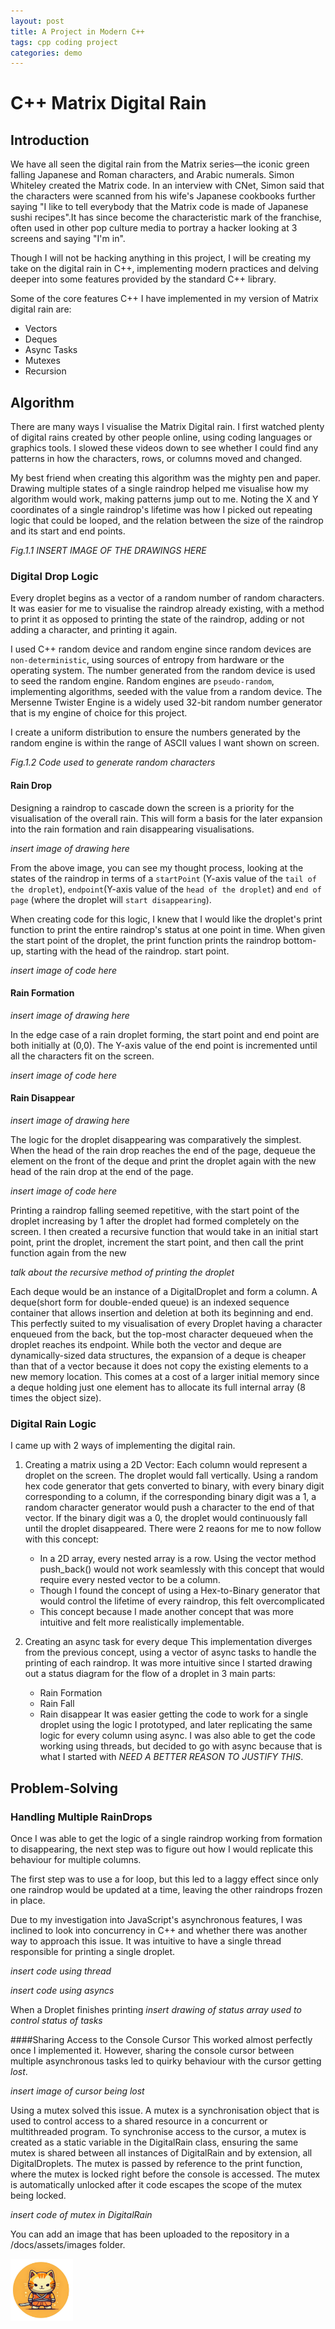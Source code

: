 ```yaml
---
layout: post
title: A Project in Modern C++
tags: cpp coding project
categories: demo
---
```


# C++ Matrix Digital Rain

## Introduction
We have all seen the digital rain from the Matrix series—the iconic green falling Japanese and Roman characters, and Arabic numerals. Simon Whiteley created the Matrix code. In an interview with CNet, Simon said that the characters were scanned from his wife's Japanese cookbooks further saying "I like to tell everybody that the Matrix code is made of Japanese sushi recipes".It has since become the characteristic mark of the franchise, often used in other pop culture media to portray a hacker looking at 3 screens and saying "I'm in". 

Though I will not be hacking anything in this project, I will be creating my take on the digital rain in C++, implementing modern practices and delving deeper into some features provided by the standard C++ library.

Some of the core features C++ I have implemented in my version of Matrix digital rain are:
- Vectors
- Deques
- Async Tasks
- Mutexes
- Recursion

## Algorithm

There are many ways I visualise the Matrix Digital rain. I first watched plenty of digital rains created by other people online, using coding languages or graphics tools. I slowed these videos down to see whether I could find any patterns in how the characters, rows, or columns moved and changed. 

My best friend when creating this algorithm was the mighty pen and paper. 
Drawing multiple states of a single raindrop helped me visualise how my algorithm would work, making patterns jump out to me. Noting the X and Y coordinates of a single raindrop's lifetime was how I picked out repeating logic that could be looped, and the relation between the size of the raindrop and its start and end points.

*Fig.1.1 INSERT IMAGE OF THE DRAWINGS HERE*

### Digital Drop Logic

Every droplet begins as a vector of a random number of random characters. It was easier for me to visualise the raindrop already existing, with a method to print it as opposed to printing the state of the raindrop, adding or not adding a character, and printing it again.

I used C++ random device and random engine since random devices are `non-deterministic`, using sources of entropy from hardware or the operating system. The number generated from the random device is used to seed the random engine. Random engines are `pseudo-random`, implementing algorithms, seeded with the value from a random device. The Mersenne Twister Engine is a widely used 32-bit random number generator that is my engine of choice for this project.

I create a uniform distribution to ensure the numbers generated by the random engine is within the range of ASCII values I want shown on screen. 

*Fig.1.2 Code used to generate random characters*

#### Rain Drop

Designing a raindrop to cascade down the screen is a priority for the visualisation of the overall rain. This will form a basis for the later expansion into the rain formation and rain disappearing visualisations.

*insert image of drawing here*

From the above image, you can see my thought process, looking at the states of the raindrop in terms of a `startPoint` (Y-axis value of the `tail of the droplet`), `endpoint`(Y-axis value of the `head of the droplet`) and `end of page` (where the droplet will `start disappearing`).

When creating code for this logic, I knew that I would like the droplet's print function to print the entire raindrop's status at one point in time. When given the start point of the droplet, the print function prints the raindrop bottom-up, starting with the head of the raindrop.  start point. 

*insert image of code here*

#### Rain Formation
*insert image of drawing here*

In the edge case of a rain droplet forming, the start point and end point are both initially at (0,0). The Y-axis value of the end point is incremented until all the characters fit on the screen.

*insert image of code here*


#### Rain Disappear
*insert image of drawing here*

The logic for the droplet disappearing was comparatively the simplest. When the head of the rain drop reaches the end of the page, dequeue the element on the front of the deque and print the droplet again with the new head of the rain drop at the end of the page.

*insert image of code here*

Printing a raindrop falling seemed repetitive, with the start point of the droplet increasing by 1 after the droplet had formed completely on the screen. I then created a recursive function that would take in an initial start point, print the droplet, increment the start point, and then call the print function again from the new

*talk about the recursive method of printing the droplet*


Each deque would be an instance of a DigitalDroplet and form a column.
A deque(short form for double-ended queue) is an indexed sequence container that allows insertion and deletion at both its beginning and end. This perfectly suited to my visualisation of every Droplet having a character enqueued from the back, but the top-most character dequeued when the droplet reaches its endpoint. While both the vector and deque are dynamically-sized data structures, the expansion of a deque is cheaper than that of a vector because it does not copy the existing elements to a new memory location. This comes at a cost of a larger initial memory since a deque holding just one element has to allocate its full internal array (8 times the object size).

### Digital Rain Logic
I came up with 2 ways of implementing the digital rain.
1. Creating a matrix using a 2D Vector:
Each column would represent a droplet on the screen. The droplet would fall vertically. Using a random hex code generator that gets converted to binary, with every binary digit corresponding to a column, if the corresponding binary digit was a 1, a random character generator would push a character to the end of that vector. If the binary digit was a 0, the droplet would continuously fall until the droplet disappeared. There were 2 reaons for me to now follow with this concept:
    - In a 2D array, every nested array is a row. Using the vector method push_back() would not work seamlessly with this concept that would require every nested vector to be a column.
    - Though I found the concept of using a Hex-to-Binary generator that would control the lifetime of every raindrop, this felt overcomplicated
    - This concept because I made another concept that was more intuitive and felt more realistically implementable.

2. Creating an async task for every deque
   This implementation diverges from the previous concept, using a vector of async tasks to handle the printing of each raindrop. 
It was more intuitive since I started drawing out a status diagram for the flow of a droplet in 3 main parts:
   - Rain Formation
   - Rain Fall
   - Rain disappear
   It was easier getting the code to work for a single droplet using the logic I prototyped, and later replicating the same logic for every column using async. I was also able to get the code working using threads, but decided to go with async because that is what I started with *NEED A BETTER REASON TO JUSTIFY THIS*.



## Problem-Solving
### Handling Multiple RainDrops
Once I was able to get the logic of a single raindrop working from formation to disappearing, the next step was to figure out how I would replicate this behaviour for multiple columns. 

The first step was to use a for loop, but this led to a laggy effect since only one raindrop would be updated at a time, leaving the other raindrops frozen in place.

Due to my investigation into JavaScript's asynchronous features, I was inclined to look into concurrency in C++ and whether there was another way to approach this issue. It was intuitive to have a single thread responsible for printing a single droplet. 

*insert code using thread*

*insert code using asyncs*

When a Droplet finishes printing 
*insert drawing of status array used to control status of tasks*

####Sharing Access to the Console Cursor
This worked almost perfectly once I implemented it. However, sharing the console cursor between multiple asynchronous tasks led to quirky behaviour with the cursor getting *lost*. 

*insert image of cursor being lost*

Using a mutex solved this issue. A mutex is a synchronisation object that is used to control access to a shared resource in a concurrent or multithreaded program. To synchronise access to the  cursor, a mutex is created as a static variable in the DigitalRain class, ensuring the same mutex is shared between all instances of DigitalRain and by extension, all DigitalDroplets. The mutex is passed by reference to the print function, where the mutex is locked right before the console is accessed. The mutex is automatically unlocked after it code escapes the scope of the mutex being locked.

*insert code of mutex in DigitalRain*


You can add an image that has been uploaded to the repository in a /docs/assets/images folder.

<img src="https://raw.githubusercontent.com/shannon3335/recursive-digital-rain-cpp/main/docs/assets/154-23-5-27-18-45-6m.jpg" width="100" height="100">
